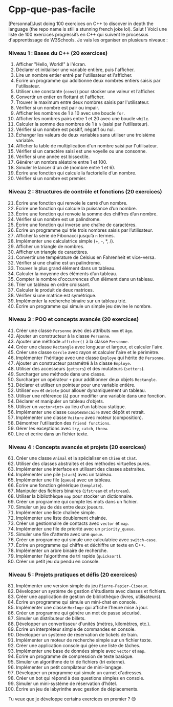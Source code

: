 # Cpp-que-pas-facile
[Personnal]Just doing 100 exercices on C++ to discover in depth the language (the repo name is still a stunning french joke lol).
Salut ! Voici une liste de 100 exercices progressifs en C++ qui suivent le processus d'apprentissage de W3Schools. Je vais les organiser en plusieurs niveaux :  

### **Niveau 1 : Bases du C++ (20 exercices)**
1. Afficher "Hello, World!" à l'écran.  
2. Déclarer et initialiser une variable entière, puis l'afficher.  
3. Lire un nombre entier entré par l'utilisateur et l'afficher.  
4. Écrire un programme qui additionne deux nombres entiers saisis par l'utilisateur.  
5. Utiliser une constante (`const`) pour stocker une valeur et l’afficher.  
6. Convertir un entier en flottant et l'afficher.  
7. Trouver le maximum entre deux nombres saisis par l'utilisateur.  
8. Vérifier si un nombre est pair ou impair.  
9. Afficher les nombres de 1 à 10 avec une boucle `for`.  
10. Afficher les nombres pairs entre 1 et 20 avec une boucle `while`.  
11. Calculer la somme des nombres de 1 à `n` (saisi par l'utilisateur).  
12. Vérifier si un nombre est positif, négatif ou nul.  
13. Échanger les valeurs de deux variables sans utiliser une troisième variable.  
14. Afficher la table de multiplication d'un nombre saisi par l'utilisateur.  
15. Vérifier si un caractère saisi est une voyelle ou une consonne.  
16. Vérifier si une année est bissextile.  
17. Générer un nombre aléatoire entre 1 et 100.  
18. Simuler le lancer d'un dé (nombre entre 1 et 6).  
19. Écrire une fonction qui calcule la factorielle d’un nombre.  
20. Vérifier si un nombre est premier.  

### **Niveau 2 : Structures de contrôle et fonctions (20 exercices)**
21. Écrire une fonction qui renvoie le carré d'un nombre.  
22. Écrire une fonction qui calcule la puissance d’un nombre.  
23. Écrire une fonction qui renvoie la somme des chiffres d’un nombre.  
24. Vérifier si un nombre est un palindrome.  
25. Écrire une fonction qui inverse une chaîne de caractères.  
26. Écrire un programme qui trie trois nombres saisis par l’utilisateur.  
27. Afficher la série de Fibonacci jusqu’à `n` termes.  
28. Implémenter une calculatrice simple (+, -, *, /).  
29. Afficher un triangle de nombres.  
30. Afficher un triangle de caractères.  
31. Convertir une température de Celsius en Fahrenheit et vice-versa.  
32. Vérifier si une chaîne est un palindrome.  
33. Trouver le plus grand élément dans un tableau.  
34. Calculer la moyenne des éléments d’un tableau.  
35. Compter le nombre d'occurrences d'un élément dans un tableau.  
36. Trier un tableau en ordre croissant.  
37. Calculer le produit de deux matrices.  
38. Vérifier si une matrice est symétrique.  
39. Implémenter la recherche binaire sur un tableau trié.  
40. Écrire un programme qui simule un simple jeu devine le nombre.  

### **Niveau 3 : POO et concepts avancés (20 exercices)**
41. Créer une classe `Personne` avec des attributs `nom` et `âge`.  
42. Ajouter un constructeur à la classe `Personne`.  
43. Ajouter une méthode `afficher()` à la classe `Personne`.  
44. Créer une classe `Rectangle` avec longueur et largeur, et calculer l'aire.  
45. Créer une classe `Cercle` avec rayon et calculer l'aire et le périmètre.  
46. Implémenter l'héritage avec une classe `Employe` qui hérite de `Personne`.  
47. Ajouter un constructeur paramétré à la classe `Employe`.  
48. Utiliser des accesseurs (`getters`) et des mutateurs (`setters`).  
49. Surcharger une méthode dans une classe.  
50. Surcharger un opérateur `+` pour additionner deux objets `Rectangle`.  
51. Déclarer et utiliser un pointeur pour une variable entière.  
52. Utiliser `new` et `delete` pour allouer dynamiquement un tableau.  
53. Utiliser une référence (`&`) pour modifier une variable dans une fonction.  
54. Déclarer et manipuler un tableau d’objets.  
55. Utiliser un `vector<int>` au lieu d'un tableau statique.  
56. Implémenter une classe `CompteBancaire` avec dépôt et retrait.  
57. Implémenter une classe `Voiture` avec moteur (composition).  
58. Démontrer l'utilisation des `friend functions`.  
59. Gérer les exceptions avec `try`, `catch`, `throw`.  
60. Lire et écrire dans un fichier texte.  

### **Niveau 4 : Concepts avancés et projets (20 exercices)**
61. Créer une classe `Animal` et la spécialiser en `Chien` et `Chat`.  
62. Utiliser des classes abstraites et des méthodes virtuelles pures.  
63. Implémenter une interface en utilisant des classes abstraites.  
64. Implémenter une pile (`stack`) avec un tableau.  
65. Implémenter une file (`queue`) avec un tableau.  
66. Écrire une fonction générique (`template`).  
67. Manipuler des fichiers binaires (`ifstream` et `ofstream`).  
68. Utiliser la bibliothèque `map` pour stocker un dictionnaire.  
69. Créer un programme qui compte les mots dans un fichier.  
70. Simuler un jeu de dés entre deux joueurs.  
71. Implémenter une liste chaînée simple.  
72. Implémenter une liste doublement chaînée.  
73. Créer un gestionnaire de contacts avec `vector` et `map`.  
74. Implémenter une file de priorité avec un `priority_queue`.  
75. Simuler une file d'attente avec une `queue`.  
76. Créer un programme qui simule une calculatrice avec `switch-case`.  
77. Écrire un programme qui chiffre et déchiffre un texte en C++.  
78. Implémenter un arbre binaire de recherche.  
79. Implémenter l’algorithme de tri rapide (`quicksort`).  
80. Créer un petit jeu du pendu en console.  

### **Niveau 5 : Projets pratiques et défis (20 exercices)**
81. Implémenter une version simple du jeu `Pierre-Papier-Ciseaux`.  
82. Développer un système de gestion d'étudiants avec classes et fichiers.  
83. Créer une application de gestion de bibliothèque (livres, utilisateurs).  
84. Écrire un programme qui simule un mini-chat en console.  
85. Implémenter une classe `Horloge` qui affiche l’heure mise à jour.  
86. Créer un programme qui génère un mot de passe sécurisé.  
87. Simuler un distributeur de billets.  
88. Développer un convertisseur d'unités (mètres, kilomètres, etc.).  
89. Écrire un interpréteur simple de commandes en console.  
90. Développer un système de réservation de tickets de train.  
91. Implémenter un moteur de recherche simple sur un fichier texte.  
92. Créer une application console qui gère une liste de tâches.  
93. Implémenter une base de données simple avec `vector` et `map`.  
94. Écrire un programme de compression de texte basique.  
95. Simuler un algorithme de tri de fichiers (tri externe).  
96. Implémenter un petit compilateur de mini-langage.  
97. Développer un programme qui simule un carnet d'adresses.  
98. Créer un bot qui répond à des questions simples en console.  
99. Simuler un mini-système de réservation d’hôtel.  
100. Écrire un jeu de labyrinthe avec gestion de déplacements.  

Tu veux que je développe certains exercices en premier ? 😊